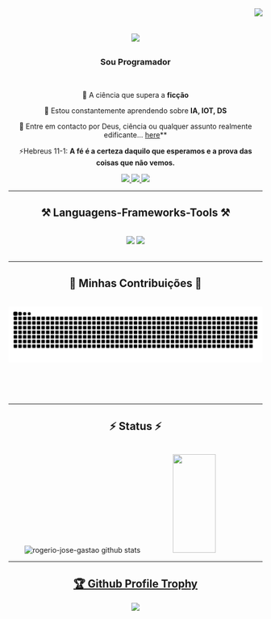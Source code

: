 <img align="right" src="https://visitor-badge.laobi.icu/badge?page_id=rogerio-jose-gastaorogerio-jose-gastao" />

<h1 align="center">
    <img src="https://readme-typing-svg.herokuapp.com/?font=Righteous&size=35&center=true&vCenter=true&width=500&height=70&duration=4000&lines=Olá!+👋;+Sou+Rogério+Gastão!;" />
</h1>

<h3 align="center">Sou Programador</h3>

<br/>

<div align="center">
 
 🔭 A ciência que supera a **ficção**
 
 🌱 Estou constantemente aprendendo sobre **IA, IOT, DS**

💬 Entre em contacto por Deus, ciência ou qualquer assunto realmente edificante... [here](https://github.com/rogerio-jose-gastao/rogerio-jose-gastao/issues)**

⚡Hebreus 11-1: **A fé é a certeza daquilo que esperamos e a prova das coisas que não vemos.**

 </div>
 
<div align="center"> 
  <a href="mailto:eltrondemais@gmail.com">
    <img src="https://img.shields.io/badge/Gmail-333333?style=for-the-badge&logo=gmail&logoColor=red" />
  </a>
  <a href="https://www.linkedin.com/in/eu-programador-630259295/" target="_blank">
    <img src="https://img.shields.io/badge/LinkedIn-0077B5?style=for-the-badge&logo=linkedin&logoColor=white" target="_blank" />
  </a>
  <a href="https://rogerio-jose-gastao.github.io" target="_blank">
     <img src="https://img.shields.io/badge/Portfolio-FF5722?style=for-the-badge&logo=todoist&logoColor=white" target="_blank" /> <!-- sqlite, safari, google-chrome are other good icon options -->
  </a>
</div>

 <hr/>
 
<h2 align="center">⚒️ Languagens-Frameworks-Tools ⚒️</h2>
<br/>
<div align="center">
    <img src="https://skillicons.dev/icons?i=flutter,bootstrap,dart,html,markdown,django,bun,css,vscode,github,figma,matlab,git,r" />
    <img src="https://skillicons.dev/icons?i=nodejs,python,javascript,typescript,docker,firebase,go,c,java,nextjs,kotlin,flask" /><br>
</div>

<br/>
<hr/>

<div align="center">
  <h2>🌟 Minhas Contribuições 🌟</h2>
  <br>
  <img alt="snake eating my contributions" src="https://raw.githubusercontent.com/rogerio-jose-gastao/rogerio-jose-gastao/output/github-contribution-grid-snake.svg" />
  
  <br/><br/><br/>
</div>

<hr/>

<h2 align="center">⚡ Status ⚡</h2>
<br>
<div align="center">  
  <img width="49%" height="195px" src="https://github-readme-stats.vercel.app/api?username=rogerio-jose-gastao&layout=compact&hide_border=true&title_color=7F00FF&text_color=7F00FF&bg_color=0d1117" alt="rogerio-jose-gastao github stats" /> 
  <img width="41%" height="195px" src="https://github-readme-stats.vercel.app/api/top-langs/?username=rogerio-jose-gastao&layout=compact&hide_border=true&title_color=7F00FF&text_color=7F00FF&bg_color=0d1117" />
<hr>
<a href="https://github.com/rogerio-jose-gastao/github-profile-trophy"><h2>🏆 Github Profile Trophy</h2></a>

<a align="center" href="https://github.com/rogerio-jose-gastao/github-profile-trophy">
  <img width=800 src="https://github-profile-trophy.vercel.app/?username=rogerio-jose-gastao&column=9&theme=gruvbox&no-frame=true"/>
</a>
</div>

<br/><br/>

